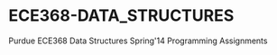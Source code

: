 ECE368-DATA_STRUCTURES
=======================

Purdue ECE368 Data Structures Spring'14 Programming Assignments
